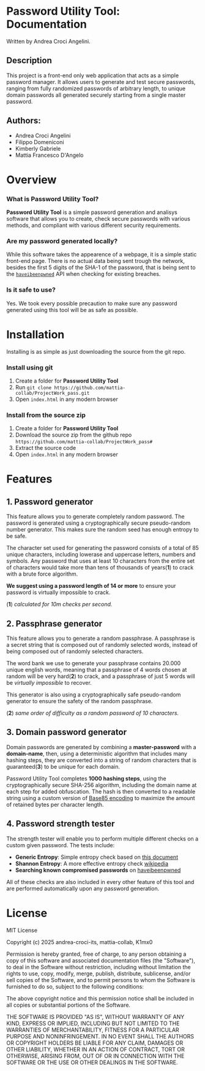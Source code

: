 # Password Utility Tool: Documentation

Written by Andrea Croci Angelini.

## Description

This project is a front-end only web application that acts as a simple 
password manager. It allows users to generate and test secure passwords, 
ranging from fully randomized passwords of arbitrary length, to unique 
domain passwords all generated securely starting from a single master 
password.

## Authors:

- Andrea Croci Angelini
- Filippo Domeniconi
- Kimberly Gabriele
- Mattia Francesco D'Angelo

# Overview

### What is **Password Utility Tool**?

**Password Utility Tool** is a simple password generation and analisys software
that allows you to create, check secure passwords with various methods, and
compliant with various different security requirements.

### Are my password generated **locally**?

While this software takes the appearence of a webpage, it is a simple static
front-end page. There is no actual data being sent trough the network, besides
the first 5 digits of the SHA-1 of the password, that is being sent to the
[`haveibeenpwned`](https://haveibeenpwned.com/) API when checking for
existing breaches.

### Is it safe to use?

Yes. We took every possible precaution to make sure any password generated
using this tool will be as safe as possible.

# Installation

Installing is as simple as just downloading the source from the git repo.

### Install using git

1. Create a folder for **Password Utility Tool**
2. Run `git clone https://github.com/mattia-collab/ProjectWork_pass.git`
3. Open `index.html` in any modern browser

### Install from the source zip

1. Create a folder for **Password Utility Tool**
2. Download the source zip from the github repo
   `https://github.com/mattia-collab/ProjectWork_pass#`
3. Extract the source code
4. Open `index.html` in any modern browser

# Features

## 1. Password generator

This feature allows you to generate completely random password. The password
is generated using a cryptographically secure pseudo-random number generator.
This makes sure the random seed has enough entropy to be safe.

The character set used for generating the password consists of a total of
85 unique characters, including lowerase and uppercase letters, numbers
and symbols.
Any password that uses at least 10 characters from the entire set of
characters would take more than tens of thousands of years(**1**) to crack
with a brute force algorithm.

**We suggest using a password length of 14 or more** to ensure your password
is virtually impossible to crack.

(**1**) _calculated for 10m checks per second._

## 2. Passphrase generator

This feature allows you to generate a random passphrase. A passphrase is a
secret string that is composed out of randomly selected words, instead of
being composed out of randomly selected characters.

The word bank we use to generate your passphrase contains 20.000 unique
english words, meaning that a passphrase of 4 words chosen at random will
be very hard(**2**) to crack, and a passphrase of just 5 words will be
_virtually impossible_ to recover.

This generator is also using a cryptographically safe pseudo-random generator
to ensure the safety of the random passphrase.

(**2**) _same order of difficulty as a random password of 10 characters._

## 3. Domain password generator

Domain passwords are generated by combining a **master-password** with a
**domain-name**, then, using a deterministic algorithm that includes many
hashing steps, they are converted into a string of random characters that
is guaranteed(**3**) to be unique for each domain.

Password Utility Tool completes **1000 hashing steps**, using the
cryptographically secure SHA-256 algorithm, including the domain name at
each step for added obfuscation.
The hash is then converted to a readable string using a custom version of
[Base85 encoding](https://en.wikipedia.org/wiki/Ascii85) to maximize the
amount of retained bytes per character length.

## 4. Password strength tester

The strength tester will enable you to perform multiple different checks
on a custom given password. The tests include:

- **Generic Entropy**: Simple entropy check based on
  [this document](https://github.com/dluppoli/EntropiaPassword/blob/main/README.md)
- **Shannon Entropy**: A more effective entropy check
  [wikipedia](<https://en.wikipedia.org/wiki/Entropy_(information_theory)>)
- **Searching known compromised passwords** on
  [haveibeenpwned](https://haveibeenpwned.com/API/v3)

All of these checks are also included in every other feature of this tool
and are performed automatically upon any password generation.

# License

MIT License

Copyright (c) 2025 andrea-croci-its, mattia-collab, K1mx0

Permission is hereby granted, free of charge, to any person obtaining a copy
of this software and associated documentation files (the "Software"), to deal
in the Software without restriction, including without limitation the rights
to use, copy, modify, merge, publish, distribute, sublicense, and/or sell
copies of the Software, and to permit persons to whom the Software is
furnished to do so, subject to the following conditions:

The above copyright notice and this permission notice shall be included in all
copies or substantial portions of the Software.

THE SOFTWARE IS PROVIDED "AS IS", WITHOUT WARRANTY OF ANY KIND, EXPRESS OR
IMPLIED, INCLUDING BUT NOT LIMITED TO THE WARRANTIES OF MERCHANTABILITY,
FITNESS FOR A PARTICULAR PURPOSE AND NONINFRINGEMENT. IN NO EVENT SHALL THE
AUTHORS OR COPYRIGHT HOLDERS BE LIABLE FOR ANY CLAIM, DAMAGES OR OTHER
LIABILITY, WHETHER IN AN ACTION OF CONTRACT, TORT OR OTHERWISE, ARISING FROM,
OUT OF OR IN CONNECTION WITH THE SOFTWARE OR THE USE OR OTHER DEALINGS IN THE
SOFTWARE.
